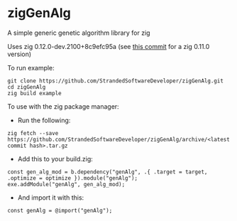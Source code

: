 # zigGenAlg
A simple generic genetic algorithm library for zig

Uses zig 0.12.0-dev.2100+8c9efc95a (see [this commit](https://github.com/StrandedSoftwareDeveloper/zigGenAlg/commit/4c365dca9e2f2fa2c478b6a55360b3463f91fd91) for a zig 0.11.0 version)

To run example:
```
git clone https://github.com/StrandedSoftwareDeveloper/zigGenAlg.git
cd zigGenAlg
zig build example
```

To use with the zig package manager:
- Run the following:
```
zig fetch --save https://github.com/StrandedSoftwareDeveloper/zigGenAlg/archive/<latest commit hash>.tar.gz
```
- Add this to your build.zig:
```
const gen_alg_mod = b.dependency("genAlg", .{ .target = target, .optimize = optimize }).module("genAlg");
exe.addModule("genAlg", gen_alg_mod);
```
- And import it with this:
```
const genAlg = @import("genAlg");
```
